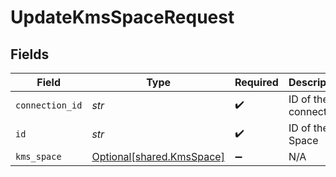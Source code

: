 # UpdateKmsSpaceRequest


## Fields

| Field                                                        | Type                                                         | Required                                                     | Description                                                  |
| ------------------------------------------------------------ | ------------------------------------------------------------ | ------------------------------------------------------------ | ------------------------------------------------------------ |
| `connection_id`                                              | *str*                                                        | :heavy_check_mark:                                           | ID of the connection                                         |
| `id`                                                         | *str*                                                        | :heavy_check_mark:                                           | ID of the Space                                              |
| `kms_space`                                                  | [Optional[shared.KmsSpace]](../../models/shared/kmsspace.md) | :heavy_minus_sign:                                           | N/A                                                          |